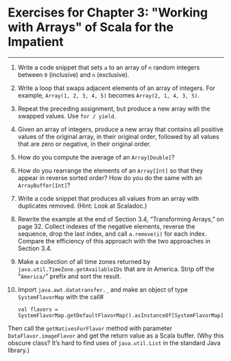 # Exercises for Chapter 3: "Working with Arrays" of Scala for the Impatient

----------

1. Write a code snippet that sets `a` to an array of `n` random integers between `0` (inclusive) and `n` (exclusive).
2. Write a loop that swaps adjacent elements of an array of integers. For example, `Array(1, 2, 3, 4, 5)` becomes `Array(2, 1, 4, 3, 5)`.
3. Repeat the preceding assignment, but produce a new array with the swapped values. Use `for / yield`.
4. Given an array of integers, produce a new array that contains all positive values of the original array, in their original order, followed by all values that are zero or negative, in their original order.
5. How do you compute the average of an `Array[Double]`?
6. How do you rearrange the elements of an `Array[Int]` so that they appear in reverse sorted order? How do you do the same with an `ArrayBuffer[Int]`?
7. Write a code snippet that produces all values from an array with duplicates removed. (Hint: Look at Scaladoc.)
8. Rewrite the example at the end of Section 3.4, “Transforming Arrays,” on page 32. Collect indexes of the negative elements, reverse the sequence, drop the last index, and call `a.remove(i)` for each index. Compare the efficiency of this approach with the two approaches in Section 3.4.
9. Make a collection of all time zones returned by `java.util.TimeZone.getAvailableIDs` that are in America. Strip off the "`America/`" prefix and sort the result.
10. Import `java.awt.datatransfer._` and make an object of type `SystemFlavorMap` with the call#

	`val flavors = SystemFlavorMap.getDefaultFlavorMap().asInstanceOf[SystemFlavorMap]`

Then call the `getNativesForFlavor` method with parameter `DataFlavor.imageFlavor` and get the return value as a Scala buffer. (Why this obscure class? It’s hard to find uses of `java.util.List` in the standard Java library.)